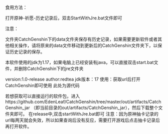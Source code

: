 食用方法：

打开原神-祈愿-历史记录后，双击StartWithJre.bat文件即可



注意：

文件夹CatchGenshin下的data文件夹保存有历史记录，如果需要更新软件或者其他相关操作，请将原来的data文件移动到更新后的CatchGenshin文件夹下，以保证历史记录的保存。


本软件使用的jdk为1.17，如果电脑上已经安装有java，可以直接双击start.bat文件，并删除CatchGenshin下的jre文件夹



version:1.0-release
author:redtea
jdk版本：17
使用：获取url后打开CatchGenshin即可使用
此处为源代码

若想获取可以直接运行的软件包，进入https://github.com/EdenLeaf/CatchGenshin/tree/master/out/artifacts/CatchGenshin_jar （即当前目录的out/artifacts/CatchGenshin_jar），然后下载整个文件夹即可。
在release中,双击startWithJre.bat即可
注意：因为原神抽卡记录的url每两天就会失效，所以如果查询后没有反应，需要打开游戏后点击抽卡记录后再打开软件。
